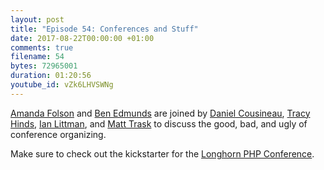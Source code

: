 ```yaml
---
layout: post
title: "Episode 54: Conferences and Stuff"
date: 2017-08-22T00:00:00 +01:00
comments: true
filename: 54
bytes: 72965001
duration: 01:20:56
youtube_id: vZk6LHVSWNg
---
```


[Amanda Folson](https://twitter.com/AmbassadorAwsum) and [Ben Edmunds](https://twitter.com/benedmunds) are joined by [Daniel Cousineau](https://twitter.com/dcousineau), [Tracy Hinds](https://twitter.com/HackyGoLucky), [Ian Littman](https://twitter.com/iansltx), and [Matt Trask](https://twitter.com/matthewtrask) to discuss the good, bad, and ugly of conference organizing.

Make sure to check out the kickstarter for the [Longhorn PHP Conference](https://www.longhornphp.com).